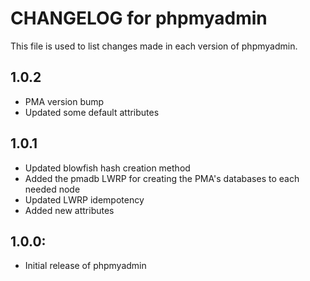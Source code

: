 # CHANGELOG for phpmyadmin

This file is used to list changes made in each version of phpmyadmin.

## 1.0.2

* PMA version bump
* Updated some default attributes

## 1.0.1

* Updated blowfish hash creation method
* Added the pmadb LWRP for creating the PMA's databases to each needed node
* Updated LWRP idempotency
* Added new attributes

## 1.0.0:

* Initial release of phpmyadmin
